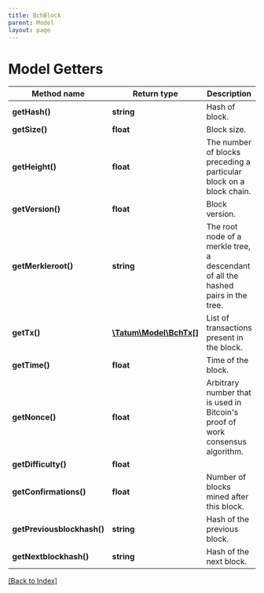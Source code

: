 ```yaml
---
title: BchBlock
parent: Model
layout: page
---
```


# Model Getters

Method name | Return type | Description | Notes
------------ | ------------- | ------------- | -------------
**getHash()** | **string** | Hash of block. | [optional]
**getSize()** | **float** | Block size. | [optional]
**getHeight()** | **float** | The number of blocks preceding a particular block on a block chain. | [optional]
**getVersion()** | **float** | Block version. | [optional]
**getMerkleroot()** | **string** | The root node of a merkle tree, a descendant of all the hashed pairs in the tree. | [optional]
**getTx()** | [**\Tatum\Model\BchTx[]**](BchTx.md) | List of transactions present in the block. | [optional]
**getTime()** | **float** | Time of the block. | [optional]
**getNonce()** | **float** | Arbitrary number that is used in Bitcoin's proof of work consensus algorithm. | [optional]
**getDifficulty()** | **float** |  | [optional]
**getConfirmations()** | **float** | Number of blocks mined after this block. | [optional]
**getPreviousblockhash()** | **string** | Hash of the previous block. | [optional]
**getNextblockhash()** | **string** | Hash of the next block. | [optional]

[[Back to Index]](../index.md)
